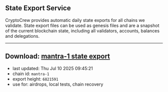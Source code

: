 ## State Export Service
CryptoCrew provides automatic daily state exports for all chains we validate. State export files can be used as genesis files and are a snapshot of the current blockchain state, including all validators, accounts, balances and delegations.

---
**Download: [mantra-1 state export](https://dl-eu2.ccvalidators.com/SERVICE/mantrachain/mantra-1_export_6821591.json)**
---

- last updated: Thu Jul 10 2025 09:45:21
- chain id: `mantra-1`
- export height: `6821591`
- use for: airdrops, local tests, chain recovery

